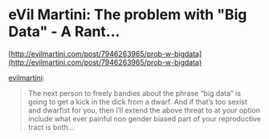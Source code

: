 <!--
id: 7951746790
link: http://tumblr.atmos.org/post/7951746790/evil-martini-the-problem-with-big-data-a-rant
slug: evil-martini-the-problem-with-big-data-a-rant
date: Fri Jul 22 2011 18:47:28 GMT-0700 (PDT)
publish: 2011-07-022
tags: 
title: eVil Martini: The problem with "Big Data" - A Rant...
-->


eVil Martini: The problem with "Big Data" - A Rant...
=====================================================

[http://evilmartini.com/post/7946263965/prob-w-bigdata](http://evilmartini.com/post/7946263965/prob-w-bigdata)

[evilmartini](http://evilmartini.com/post/7946263965/prob-w-bigdata):

> The next person to freely bandies about the phrase “big data” is going
> to get a kick in the dick from a dwarf. And if that’s too sexist and
> dwarfist for you, then I’ll extend the above threat to at your option
> include what ever painful non gender biased part of your reproductive
> tract is both…

